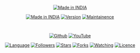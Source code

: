 <p align="center">
<a href="#"><img title="Made in INDIA" src="https://img.shields.io/badge/MADE%20IN-INDIA-SCRIPT?colorA=%23ff8100&colorB=%23017e40&colorC=%23ff0000&style=for-the-badge"></a>
</p>



<p align="center">
<a href="#"><img title="Made in INDIA" src="https://img.shields.io/badge/Tool-Drishti-green.svg"></a>
<a href="#"><img title="Version" src="https://img.shields.io/badge/Version-1.0.0-green.svg?style=flat-square"></a>
<a href="#"><img title="Maintainence" src="https://img.shields.io/badge/Maintained%3F-yes-green.svg"></a>
</p>


<br>

<p align="center">
<a href=""><img title="Github" src="https://img.shields.io/badge/GitHub-Torpedo-brightgreen?style=for-the-badge&logo=github"></a>
<a href=""><img title="YouTube" src="https://img.shields.io/badge/YouTube-Torpedo-red?style=for-the-badge&logo=Youtube"></a>
</p>



<p align="center">
<a href="#"><img title="Language" src="https://img.shields.io/badge/Made%20with-NodeJs-1f425f.svg?v=103"></a>
<a href="#"><img title="Followers" src="https://img.shields.io/github/followers/7Orp3do?color=blue&style=flat-square"></a>
<a href="#"><img title="Stars" src="https://img.shields.io/github/stars/7ORP3DO/Drishti?color=red&style=flat-square"></a>
<a href="#"><img title="Forks" src="https://img.shields.io/github/forks/7ORP3DO/Drishti?color=red&style=flat-square"></a>
<a href="#"><img title="Watching" src="https://img.shields.io/github/watchers/7ORP3DO/Drishti?label=Watchers&color=blue&style=flat-square"></a>
<a href="#"><img title="Licence" src="https://img.shields.io/badge/License-MIT-blue.svg"></a>
</p>

